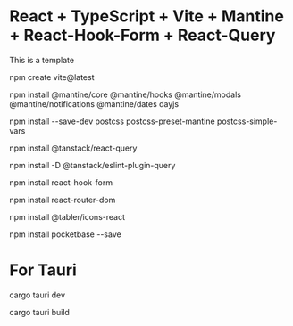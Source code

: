 # React + TypeScript + Vite + Mantine + React-Hook-Form + React-Query

This is a template

npm create vite@latest

npm install @mantine/core @mantine/hooks @mantine/modals @mantine/notifications @mantine/dates dayjs

npm install --save-dev postcss postcss-preset-mantine postcss-simple-vars

npm install @tanstack/react-query

npm install -D @tanstack/eslint-plugin-query

npm install react-hook-form

npm install react-router-dom

npm install @tabler/icons-react

npm install pocketbase --save

# For Tauri

cargo tauri dev

cargo tauri build
